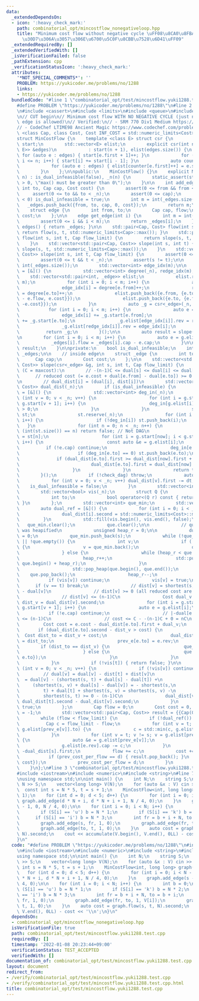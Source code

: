 ```yaml
---
data:
  _extendedDependsOn:
  - icon: ':heavy_check_mark:'
    path: combinatorial_opt/mincostflow_nonegativeloop.hpp
    title: "Minimum cost flow without negative cycle \uFF08\u8CA0\u8FBA\u30EB\u30FC\
      \u30D7\u306A\u3057\u306E\u6700\u5C0F\u8CBB\u7528\u6D41\uFF09"
  _extendedRequiredBy: []
  _extendedVerifiedWith: []
  _isVerificationFailed: false
  _pathExtension: cpp
  _verificationStatusIcon: ':heavy_check_mark:'
  attributes:
    '*NOT_SPECIAL_COMMENTS*': ''
    PROBLEM: https://yukicoder.me/problems/no/1288
    links:
    - https://yukicoder.me/problems/no/1288
  bundledCode: "#line 1 \"combinatorial_opt/test/mincostflow.yuki1288.test.cpp\"\n\
    #define PROBLEM \"https://yukicoder.me/problems/no/1288\"\n#line 2 \"combinatorial_opt/mincostflow_nonegativeloop.hpp\"\
    \n#include <cassert>\n#include <limits>\n#include <queue>\n#include <vector>\n\
    \n// CUT begin\n// Minimum cost flow WITH NO NEGATIVE CYCLE (just negative cost\
    \ edge is allowed)\n// Verified:\n// - SRM 770 Div1 Medium https://community.topcoder.com/stat?c=problem_statement&pm=15702\n\
    // - CodeChef LTIME98 Ancient Magic https://www.codechef.com/problems/ANCT\ntemplate\
    \ <class Cap, class Cost, Cost INF_COST = std::numeric_limits<Cost>::max() / 2>\n\
    struct MinCostFlow {\n    template <class E> struct csr {\n        std::vector<int>\
    \ start;\n        std::vector<E> elist;\n        explicit csr(int n, const std::vector<std::pair<int,\
    \ E>> &edges)\n            : start(n + 1), elist(edges.size()) {\n           \
    \ for (auto e : edges) { start[e.first + 1]++; }\n            for (int i = 1;\
    \ i <= n; i++) { start[i] += start[i - 1]; }\n            auto counter = start;\n\
    \            for (auto e : edges) { elist[counter[e.first]++] = e.second; }\n\
    \        }\n    };\n\npublic:\n    MinCostFlow() {}\n    explicit MinCostFlow(int\
    \ n) : is_dual_infeasible(false), _n(n) {\n        static_assert(std::numeric_limits<Cap>::max()\
    \ > 0, \"max() must be greater than 0\");\n    }\n\n    int add_edge(int from,\
    \ int to, Cap cap, Cost cost) {\n        assert(0 <= from && from < _n);\n   \
    \     assert(0 <= to && to < _n);\n        assert(0 <= cap);\n        if (cost\
    \ < 0) is_dual_infeasible = true;\n        int m = int(_edges.size());\n     \
    \   _edges.push_back({from, to, cap, 0, cost});\n        return m;\n    }\n\n\
    \    struct edge {\n        int from, to;\n        Cap cap, flow;\n        Cost\
    \ cost;\n    };\n\n    edge get_edge(int i) {\n        int m = int(_edges.size());\n\
    \        assert(0 <= i && i < m);\n        return _edges[i];\n    }\n    std::vector<edge>\
    \ edges() { return _edges; }\n\n    std::pair<Cap, Cost> flow(int s, int t) {\
    \ return flow(s, t, std::numeric_limits<Cap>::max()); }\n    std::pair<Cap, Cost>\
    \ flow(int s, int t, Cap flow_limit) {\n        return slope(s, t, flow_limit).back();\n\
    \    }\n    std::vector<std::pair<Cap, Cost>> slope(int s, int t) {\n        return\
    \ slope(s, t, std::numeric_limits<Cap>::max());\n    }\n    std::vector<std::pair<Cap,\
    \ Cost>> slope(int s, int t, Cap flow_limit) {\n        assert(0 <= s && s < _n);\n\
    \        assert(0 <= t && t < _n);\n        assert(s != t);\n\n        int m =\
    \ int(_edges.size());\n        std::vector<int> edge_idx(m);\n\n        auto g\
    \ = [&]() {\n            std::vector<int> degree(_n), redge_idx(m);\n        \
    \    std::vector<std::pair<int, _edge>> elist;\n            elist.reserve(2 *\
    \ m);\n            for (int i = 0; i < m; i++) {\n                auto e = _edges[i];\n\
    \                edge_idx[i] = degree[e.from]++;\n                redge_idx[i]\
    \ = degree[e.to]++;\n                elist.push_back({e.from, {e.to, -1, e.cap\
    \ - e.flow, e.cost}});\n                elist.push_back({e.to, {e.from, -1, e.flow,\
    \ -e.cost}});\n            }\n            auto _g = csr<_edge>(_n, elist);\n \
    \           for (int i = 0; i < m; i++) {\n                auto e = _edges[i];\n\
    \                edge_idx[i] += _g.start[e.from];\n                redge_idx[i]\
    \ += _g.start[e.to];\n                _g.elist[edge_idx[i]].rev = redge_idx[i];\n\
    \                _g.elist[redge_idx[i]].rev = edge_idx[i];\n            }\n  \
    \          return _g;\n        }();\n\n        auto result = slope(g, s, t, flow_limit);\n\
    \n        for (int i = 0; i < m; i++) {\n            auto e = g.elist[edge_idx[i]];\n\
    \            _edges[i].flow = _edges[i].cap - e.cap;\n        }\n\n        return\
    \ result;\n    }\n\nprivate:\n    bool is_dual_infeasible;\n    int _n;\n    std::vector<edge>\
    \ _edges;\n\n    // inside edge\n    struct _edge {\n        int to, rev;\n  \
    \      Cap cap;\n        Cost cost;\n    };\n\n    std::vector<std::pair<Cap,\
    \ Cost>> slope(csr<_edge> &g, int s, int t, Cap flow_limit) {\n        // variants\
    \ (C = maxcost):\n        // -(n-1)C <= dual[s] <= dual[i] <= dual[t] = 0\n  \
    \      // reduced cost (= e.cost + dual[e.from] - dual[e.to]) >= 0 for all edge\n\
    \n        // dual_dist[i] = (dual[i], dist[i])\n        std::vector<std::pair<Cost,\
    \ Cost>> dual_dist(_n);\n        if (is_dual_infeasible) {\n            auto check_dag\
    \ = [&]() {\n                std::vector<int> deg_in(_n);\n                for\
    \ (int v = 0; v < _n; v++) {\n                    for (int i = g.start[v]; i <\
    \ g.start[v + 1]; i++) {\n                        deg_in[g.elist[i].to] += g.elist[i].cap\
    \ > 0;\n                    }\n                }\n                std::vector<int>\
    \ st;\n                st.reserve(_n);\n                for (int i = 0; i < _n;\
    \ i++) {\n                    if (!deg_in[i]) st.push_back(i);\n             \
    \   }\n                for (int n = 0; n < _n; n++) {\n                    if\
    \ (int(st.size()) == n) return false; // Not DAG\n                    int now\
    \ = st[n];\n                    for (int i = g.start[now]; i < g.start[now + 1];\
    \ i++) {\n                        const auto &e = g.elist[i];\n              \
    \          if (!e.cap) continue;\n                        deg_in[e.to]--;\n  \
    \                      if (deg_in[e.to] == 0) st.push_back(e.to);\n          \
    \              if (dual_dist[e.to].first >= dual_dist[now].first + e.cost)\n \
    \                           dual_dist[e.to].first = dual_dist[now].first + e.cost;\n\
    \                    }\n                }\n                return true;\n    \
    \        }();\n            if (!check_dag) throw;\n            auto dt = dual_dist[t].first;\n\
    \            for (int v = 0; v < _n; v++) dual_dist[v].first -= dt;\n        \
    \    is_dual_infeasible = false;\n        }\n        std::vector<int> prev_e(_n);\n\
    \        std::vector<bool> vis(_n);\n        struct Q {\n            Cost key;\n\
    \            int to;\n            bool operator<(Q r) const { return key > r.key;\
    \ }\n        };\n        std::vector<int> que_min;\n        std::vector<Q> que;\n\
    \        auto dual_ref = [&]() {\n            for (int i = 0; i < _n; i++) {\n\
    \                dual_dist[i].second = std::numeric_limits<Cost>::max();\n   \
    \         }\n            std::fill(vis.begin(), vis.end(), false);\n         \
    \   que_min.clear();\n            que.clear();\n\n            // que[0..heap_r)\
    \ was heapified\n            unsigned heap_r = 0;\n\n            dual_dist[s].second\
    \ = 0;\n            que_min.push_back(s);\n            while (!que_min.empty()\
    \ || !que.empty()) {\n                int v;\n                if (!que_min.empty())\
    \ {\n                    v = que_min.back();\n                    que_min.pop_back();\n\
    \                } else {\n                    while (heap_r < que.size()) {\n\
    \                        heap_r++;\n                        std::push_heap(que.begin(),\
    \ que.begin() + heap_r);\n                    }\n                    v = que.front().to;\n\
    \                    std::pop_heap(que.begin(), que.end());\n                \
    \    que.pop_back();\n                    heap_r--;\n                }\n     \
    \           if (vis[v]) continue;\n                vis[v] = true;\n          \
    \      if (v == t) break;\n                // dist[v] = shortest(s, v) + dual[s]\
    \ - dual[v]\n                // dist[v] >= 0 (all reduced cost are positive)\n\
    \                // dist[v] <= (n-1)C\n                Cost dual_v = dual_dist[v].first,\
    \ dist_v = dual_dist[v].second;\n                for (int i = g.start[v]; i <\
    \ g.start[v + 1]; i++) {\n                    auto e = g.elist[i];\n         \
    \           if (!e.cap) continue;\n                    // |-dual[e.to] + dual[v]|\
    \ <= (n-1)C\n                    // cost <= C - -(n-1)C + 0 = nC\n           \
    \         Cost cost = e.cost - dual_dist[e.to].first + dual_v;\n             \
    \       if (dual_dist[e.to].second - dist_v > cost) {\n                      \
    \  Cost dist_to = dist_v + cost;\n                        dual_dist[e.to].second\
    \ = dist_to;\n                        prev_e[e.to] = e.rev;\n                \
    \        if (dist_to == dist_v) {\n                            que_min.push_back(e.to);\n\
    \                        } else {\n                            que.push_back(Q{dist_to,\
    \ e.to});\n                        }\n                    }\n                }\n\
    \            }\n            if (!vis[t]) { return false; }\n\n            for\
    \ (int v = 0; v < _n; v++) {\n                if (!vis[v]) continue;\n       \
    \         // dual[v] = dual[v] - dist[t] + dist[v]\n                //       \
    \  = dual[v] - (shortest(s, t) + dual[s] - dual[t]) +\n                //    \
    \     (shortest(s, v) + dual[s] - dual[v]) = - shortest(s,\n                //\
    \         t) + dual[t] + shortest(s, v) = shortest(s, v) -\n                //\
    \         shortest(s, t) >= 0 - (n-1)C\n                dual_dist[v].first -=\
    \ dual_dist[t].second - dual_dist[v].second;\n            }\n            return\
    \ true;\n        };\n        Cap flow = 0;\n        Cost cost = 0, prev_cost_per_flow\
    \ = -1;\n        std::vector<std::pair<Cap, Cost>> result = {{Cap(0), Cost(0)}};\n\
    \        while (flow < flow_limit) {\n            if (!dual_ref()) break;\n  \
    \          Cap c = flow_limit - flow;\n            for (int v = t; v != s; v =\
    \ g.elist[prev_e[v]].to) {\n                c = std::min(c, g.elist[g.elist[prev_e[v]].rev].cap);\n\
    \            }\n            for (int v = t; v != s; v = g.elist[prev_e[v]].to)\
    \ {\n                auto &e = g.elist[prev_e[v]];\n                e.cap += c;\n\
    \                g.elist[e.rev].cap -= c;\n            }\n            Cost d =\
    \ -dual_dist[s].first;\n            flow += c;\n            cost += c * d;\n \
    \           if (prev_cost_per_flow == d) { result.pop_back(); }\n            result.push_back({flow,\
    \ cost});\n            prev_cost_per_flow = d;\n        }\n        return result;\n\
    \    }\n};\n#line 3 \"combinatorial_opt/test/mincostflow.yuki1288.test.cpp\"\n\
    #include <iostream>\n#include <numeric>\n#include <string>\n#line 7 \"combinatorial_opt/test/mincostflow.yuki1288.test.cpp\"\
    \nusing namespace std;\n\nint main() {\n    int N;\n    string S;\n    cin >>\
    \ N >> S;\n    vector<long long> V(N);\n    for (auto &x : V) cin >> x;\n\n  \
    \  const int s = N * 5, t = s + 1;\n    MinCostFlow<int, long long> graph(t +\
    \ 1);\n    for (int d = 0; d < 5; d++) {\n        for (int i = 0; i < N - 1; i++)\
    \ graph.add_edge(d * N + i, d * N + i + 1, N / 4, 0);\n    }\n    graph.add_edge(s\
    \ - 1, 0, N / 4, 0);\n\n    for (int i = 0; i < N; i++) {\n        int b = 0;\n\
    \        if (S[i] == 'u') b = N * 1;\n        if (S[i] == 'k') b = N * 2;\n  \
    \      if (S[i] == 'i') b = N * 3;\n        int fr = b + i + N, to = b + i;\n\
    \        graph.add_edge(s, fr, 1, 0);\n        graph.add_edge(fr, to, 1, V[i]);\n\
    \        graph.add_edge(to, t, 1, 0);\n    }\n    auto cost = graph.flow(s, t,\
    \ N).second;\n    cout << accumulate(V.begin(), V.end(), 0LL) - cost << '\\n';\n\
    }\n"
  code: "#define PROBLEM \"https://yukicoder.me/problems/no/1288\"\n#include \"../mincostflow_nonegativeloop.hpp\"\
    \n#include <iostream>\n#include <numeric>\n#include <string>\n#include <vector>\n\
    using namespace std;\n\nint main() {\n    int N;\n    string S;\n    cin >> N\
    \ >> S;\n    vector<long long> V(N);\n    for (auto &x : V) cin >> x;\n\n    const\
    \ int s = N * 5, t = s + 1;\n    MinCostFlow<int, long long> graph(t + 1);\n \
    \   for (int d = 0; d < 5; d++) {\n        for (int i = 0; i < N - 1; i++) graph.add_edge(d\
    \ * N + i, d * N + i + 1, N / 4, 0);\n    }\n    graph.add_edge(s - 1, 0, N /\
    \ 4, 0);\n\n    for (int i = 0; i < N; i++) {\n        int b = 0;\n        if\
    \ (S[i] == 'u') b = N * 1;\n        if (S[i] == 'k') b = N * 2;\n        if (S[i]\
    \ == 'i') b = N * 3;\n        int fr = b + i + N, to = b + i;\n        graph.add_edge(s,\
    \ fr, 1, 0);\n        graph.add_edge(fr, to, 1, V[i]);\n        graph.add_edge(to,\
    \ t, 1, 0);\n    }\n    auto cost = graph.flow(s, t, N).second;\n    cout << accumulate(V.begin(),\
    \ V.end(), 0LL) - cost << '\\n';\n}\n"
  dependsOn:
  - combinatorial_opt/mincostflow_nonegativeloop.hpp
  isVerificationFile: true
  path: combinatorial_opt/test/mincostflow.yuki1288.test.cpp
  requiredBy: []
  timestamp: '2022-01-08 20:23:44+09:00'
  verificationStatus: TEST_ACCEPTED
  verifiedWith: []
documentation_of: combinatorial_opt/test/mincostflow.yuki1288.test.cpp
layout: document
redirect_from:
- /verify/combinatorial_opt/test/mincostflow.yuki1288.test.cpp
- /verify/combinatorial_opt/test/mincostflow.yuki1288.test.cpp.html
title: combinatorial_opt/test/mincostflow.yuki1288.test.cpp
---
```

